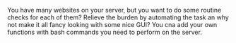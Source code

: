 You have many websites on your server, but you want to do some routine checks for each of them? Relieve the burden by automating the task an why not make it all fancy looking with some nice GUI? You cna add your own functions with bash commands you need to perform on the server.
